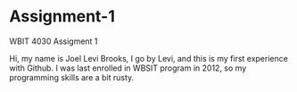# Assignment-1
WBIT 4030 Assigment 1


Hi, my name is Joel Levi Brooks, I go by Levi, and this is my first experience with Github.  I was last enrolled in WBSIT program in 2012, so my programming skills are a bit rusty.
